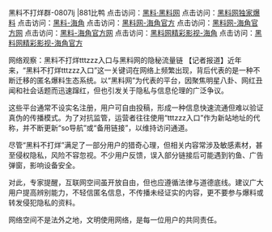 黑料不打烊群-0807lj |881比鸭
点击访问：<a href="https://heiliaolvzlu3.pages.dev">黑料·黑料网</a>
点击访问：<a href="https://heiliaoyvnrda.pages.dev">黑料网独家爆料</a>
点击访问：<a href="https://heiliaokof3cy.pages.dev">黑料-海角</a>
点击访问：<a href="https://heiliaotlyq53.pages.dev">黑料网-海角官方</a>
点击访问：<a href="https://heiliao3gvg9x.pages.dev">黑料网-海角官方网</a>
点击访问：<a href="https://jha.pages.dev/">黑料-海角官方网</a>
点击访问：<a href="https://heiliaoxfe5rb.pages.dev">黑料网精彩影视-海角</a>
点击访问：<a href="https://heiliaoubleqx.pages.dev">黑料网精彩影视-海角官方</a>

网络观察：黑料不打烊tttzzz入口与黑料网的隐秘流量链
【记者报道】近年来，“黑料不打烊tttzzz入口”这一关键词在网络上频繁出现，背后代表的是一种不断迁移的匿名爆料生态系统。以“黑料网”为代表的平台，因聚焦明星八卦、网红丑闻和社会话题而迅速蹿红，但也引发关于隐私与信息伦理的广泛争议。

这些平台通常不设实名注册，用户可自由投稿，形成一种信息快速流通但难以验证真伪的传播模式。为了对抗监管，运营者往往使用“tttzzz入口”作为新站地址的代称，并不断更新“so导航”或“备用链接”，以维持访问通道。

尽管“黑料不打烊”满足了一部分用户的猎奇心理，但相关内容常涉及敏感素材，甚至侵权隐私，风险不容忽视。不少用户反馈，误入部分链接后可能遇到钓鱼、广告弹窗，影响设备安全。

对此，专家提醒，互联网空间虽开放自由，但也应遵循法律与道德底线。建议广大用户提高辨别能力，不轻信匿名信息，不传播未经证实的内容，更不要参与爆料或转发侵犯隐私的资料。

网络空间不是法外之地，文明使用网络，是每一位用户的共同责任。
